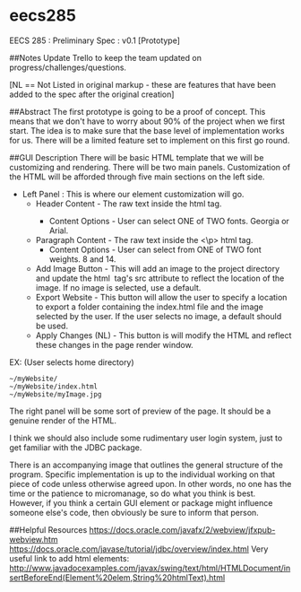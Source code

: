 eecs285
=======

EECS 285 : Preliminary Spec : v0.1 [Prototype]


##Notes
Update Trello to keep the team updated on progress/challenges/questions.

[NL == Not Listed in original markup - these are features that have been added to the spec after the original creation]


##Abstract
The first prototype is going to be a proof of concept. This means that we don't have to worry about 90% of the project when we first start. The idea is to make sure that the base level of implementation works for us. There will be a limited feature set to implement on this first go round.

##GUI Description
There will be basic HTML template that we will be customizing and rendering. There will be two main panels. Customization of the HTML will be afforded through five main sections on the left side.

* Left Panel : This is where our element customization will go.
  * Header Content - The raw text inside the <h> html tag.
    * Content Options - User can select ONE of TWO fonts. Georgia or Arial.
  * Paragraph Content - The raw text inside the <\p> html tag.
    * Content Options - User can select from ONE of TWO font weights. 8 and 14.
  * Add Image Button - This will add an image to the project directory and update the html <img> tag's src attribute to reflect the location of the image. If no image is selected, use a default.
  *  Export Website - This button will allow the user to specify a location to export a folder containing the index.html file and the image selected by the user. If the user selects no image, a default should be used.
  *  Apply Changes (NL) - This button is will modify the HTML and reflect these changes in the page render window.

EX: (User selects home directory)
```
~/myWebsite/
~/myWebsite/index.html
~/myWebsite/myImage.jpg
```

The right panel will be some sort of preview of the page. It should be a genuine render of the HTML.

I think we should also include some rudimentary user login system, just to get familiar with the JDBC package.

There is an accompanying image that outlines the general structure of the program. Specific implementation is up to the individual working on that piece of code unless otherwise agreed upon. In other words, no one has the time or the patience to micromanage, so do what you think is best. However, if you think a certain GUI element or package might influence someone else's code, then obviously be sure to inform that person.

##Helpful Resources
https://docs.oracle.com/javafx/2/webview/jfxpub-webview.htm
https://docs.oracle.com/javase/tutorial/jdbc/overview/index.html
Very useful link to add html elements: http://www.javadocexamples.com/javax/swing/text/html/HTMLDocument/insertBeforeEnd(Element%20elem,String%20htmlText).html
